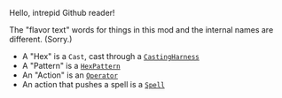 Hello, intrepid Github reader!

The "flavor text" words for things in this mod and the internal names are different. (Sorry.)

- A "Hex" is a `Cast`, cast through a [`CastingHarness`](common/casting/CastingHarness.kt)
- A "Pattern" is a [`HexPattern`](hexmath/HexPattern.kt)
- An "Action" is an [`Operator`](api/spell/Operator.kt)
- An action that pushes a spell is a [`Spell`](api/spell/SpellOperator.kt)

